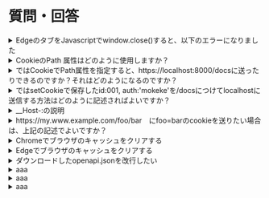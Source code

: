# 質問・回答

<details><summary>EdgeのタブをJavascriptでwindow.close()すると、以下のエラーになりました</summary>

#### Q.
- EdgeのタブをJavascriptでwindow.close()すると、以下のエラーになりました。どう対処すればよいですか？
> Exception in callback _ProactorBasePipeTransport._call_connection_lost(None) handle: <Handle _ProactorBasePipeTransport._call_connection_lost(None)> Traceback (most recent call last): File "C:\Users\tensy\AppData\Local\Programs\Python\Python312\Lib\asyncio\events.py", line 88, in _run self._context.run(self._callback, *self._args) File "C:\Users\tensy\AppData\Local\Programs\Python\Python312\Lib\asyncio\proactor_events.py", line 165, in _call_connection_lost self._sock.shutdown(socket.SHUT_RDWR) ConnectionResetError: [WinError 10054] 既存の接続はリモート ホストに強制的に切断されました。

#### A.
- このエラーは、JavaScriptの `window.close()` メソッドが正しく動作しない場合に発生することがあります。特に、ブラウザのセキュリティポリシーにより、JavaScriptで開かれたウィンドウやタブのみが `window.close()` で閉じられることができる場合があります。

以下の点を確認してみてください：

1. **ウィンドウの開閉**: `window.close()` を使用して閉じることができるのは、JavaScriptで開かれたウィンドウのみです。もしウィンドウがユーザーが手動で開いた場合、閉じることができない場合があります でタブが閉じない時の解決法 - Qiita](https://qiita.com/heppokofrontend/items/2aaf2c0ca1ce37aa4c45)。

2. **ブラウザのポリシー**: ブラウザのセキュリティポリシーにより、特定の条件下で `window.close()` が動作しないことがあります。特に、最近のブラウザでは、ユーザーが開いたウィンドウをJavaScriptで閉じることが難しくなっています。

3. **エラーメッセージの確認**: エラーメッセージに「Scripts may close only the windows that were opened by them でタブが閉じない時の解決法 - Qiita](https://qiita.com/heppokofrontend/items/2aaf2c0ca1ce37aa4c45)」という文が含まれている場合、そのウィンドウはJavaScriptで開かれたものではない可能性があります。

対処方法としては、以下のようにユーザーに閉じるよう促すメッセージを表示することが考えられます：

```html
<button onclick="closeTab()">このタブを閉じてください</button>
<script>
function closeTab() {
    if (window.top === window) {
        window.close();
    } else {
        alert("このタブはJavaScriptで開かれたものではないため、閉じることができません。手動で閉じてください。");
    }
}
</script>
```

このコードでは、ウィンドウがJavaScriptで開かれたものかどうかを確認し、それが正しくない場合はユーザーに手動で閉じるよう促します。

試してみて、うまくいくか確認してください。他に質問があれば、どうぞお知らせくださいね！


</details>

<details><summary>CookieのPath 属性はどのように使用しますか？</summary>

#### Q.
- CookieのPath 属性はどのように使用しますか？

#### A.
- Cookieの`Path`属性は、そのCookieが送信されるリクエストのパスを指定するものです。この属性を設定することで、特定のパスにだけCookieを送信するように制限することができます。以下は、具体的な使用方法と効果です。

### `Path` 属性の設定例
```bash
Set-Cookie: name=value; Path=/docs
```

この場合、`Path=/docs`と設定されているため、このCookieは`/docs`およびそのサブパス（例えば`/docs/subpage`）へのリクエストにのみ送信されます。それ以外のパス（例：`/about`や`/home`）へのリクエストにはこのCookieは送信されません。

### 効果的な利用方法
1. **セキュリティ**:
   特定のパスにだけCookieを送信することで、不要なパスでCookieが送信されることを防ぎ、セキュリティを向上させることができます。

2. **効率**:
   アプリケーションの特定部分に対してのみCookieが必要な場合、その部分のパスを`Path`属性に設定することで、ネットワーク負荷を軽減し効率を上げることができます。

3. **特定ユーザーデータの管理**:
   ログイン情報やセッションデータなど、特定のページでのみ必要なデータを管理するのに役立ちます。

こんな感じで、Cookieの`Path`属性はWebアプリケーションのセキュリティと効率性を高めるために活用できます。他に気になることがあれば、どうぞお知らせください！😊

</details>

<details><summary>ではCookieでPath属性を指定すると、https://localhost:8000/docsに送ったりできるのですか？それはどのようになるのですか？</summary>

#### Q.
- ではCookieでPath属性を指定すると、https://localhost:8000/docsに送ったりできるのですか？それはどのようになるのですか？

#### A.
- はい、CookieのPath属性を使用して特定のパスにCookieを送信することができます。例えば、あなたが指定した`https://localhost:8000/docs`のようなURLに送ることも可能です。

具体的には、次のようなHTTPヘッダーを使って、Cookieを設定します：

```http
Set-Cookie: name=value; Path=/docs
```

この場合、以下のことが起こります：

1. **Cookieの送信**:
   クライアント（通常はブラウザ）がサーバーから`Set-Cookie`ヘッダーを受け取ります。

2. **Cookieの保存**:
   ブラウザはこのCookieを保存し、`Path`属性で指定されたパス(`/docs`)に一致するリクエストを行う際にCookieを含めます。

3. **Cookieの適用**:
   例えば、ユーザーが`https://localhost:8000/docs`や`https://localhost:8000/docs/subpage`にアクセスした場合、そのリクエストには設定されたCookieが自動的に含まれます。

逆に、`https://localhost:8000/`や`https://localhost:8000/about`など、`/docs`パスに一致しないURLにアクセスする場合は、Cookieは送信されません。

このようにして、特定のパスにのみCookieを適用することで、Webアプリケーションのセキュリティと効率を向上させることができます。もし他に具体的な質問やもっと深堀りしたい部分があれば、どうぞ教えてください！😊

</details>

<details><summary>ではsetCookieで保存したid:001, auth:'mokeke'を/docsにつけてlocalhostに送信する方法はどのように記述さればよいですか？</summary>

#### Q.
- ではsetCookieで保存したid:001, auth:'mokeke'を/docsにつけてlocalhostに送信する方法はどのように記述さればよいですか？

#### A.
- 次のように`Set-Cookie`ヘッダーを使用して、`id=001`と`auth='mokeke'`を`/docs`パスに設定し、`localhost`に送信することができます。

```http
Set-Cookie: id=001; Path=/docs
Set-Cookie: auth=mokeke; Path=/docs
```

これをHTTPレスポンスヘッダーに含めます。例えば、以下のようなレスポンスをサーバーから送信します：

```http
HTTP/1.1 200 OK
Content-Type: text/html

Set-Cookie: id=001; Path=/docs
Set-Cookie: auth=mokeke; Path=/docs

<html>
<body>
  <!-- Your HTML content here -->
</body>
</html>
```

これにより、クライアント（通常はブラウザ）は、`/docs`パス以下のリクエストに対してこれらのCookieを送信します。

### クライアントからのリクエスト

その後、ユーザーが`https://localhost:8000/docs`にアクセスすると、以下のようにCookieがリクエストヘッダーに含まれます：

```http
GET /docs HTTP/1.1
Host: localhost:8000
Cookie: id=001; auth=mokeke
```

このようにして、`Set-Cookie`ヘッダーを使用して特定のパスにCookieを設定し、特定のリクエストに対してそれらを送信することができます。

他にもご質問があれば、お知らせください！😊

</details>

<details><summary>__Host-:の説明</summary>

#### Q.
- mozilla.orgのCookieの接頭辞の解説で以下の文がありました。どういう意味でしょうか？
> __Host-: Cookie 名にこの接頭辞がついている場合、 Set-Cookie ヘッダーが受け入れられるのは Secure 属性で指定されており、安全なオリジンから送信されており、 Domain 属性を含んでおらず、 Path 属性が / に設定されている場合のみです。この場合、これらの Cookie は「ドメインにロックされている」と見なすことができます。

#### A.
- この説明は、`__Host-`接頭辞を持つCookieのセキュリティ要件を示しています。具体的には、この接頭辞がついたCookieは以下の条件を満たす必要があります：

1. **Secure 属性で指定されていること**:
   Cookieは`Secure`属性を持っている必要があります。つまり、HTTPS経由でのみ送信されます。

2. **安全なオリジンから送信されていること**:
   Cookieは、HTTPSプロトコルを使用する安全なオリジン（例えば、`https://`で始まるURL）から送信される必要があります。

3. **Domain 属性を含んでいないこと**:
   `Domain`属性を指定しないことで、そのCookieはサブドメインを含む現在のドメイン全体で有効となりますが、他のドメインには送信されません。

4. **Path 属性が / に設定されていること**:
   Cookieの`Path`属性が`/`に設定されている必要があります。これは、ドメイン全体でCookieが有効であることを意味します。

これらの条件を満たすことで、そのCookieは「ドメインにロックされている」と見なされます。つまり、Cookieはその特定のドメインとパスに強く結びつけられ、セキュリティが高まります。

例えば、以下のようにCookieを設定すると、`__Host-`接頭辞を使ったCookieが作成されます：
```http
Set-Cookie: __Host-id=12345; Secure; Path=/;
```

このCookieは、HTTPSプロトコルを使用し、現在のドメインのルートパス（`/`）でのみ有効です。他のドメインやサブパスでは有効ではありません。

この説明が役に立つと幸いです。他にも質問があれば、どうぞお知らせください！😊

</details>

<details><summary>https://my.www.example.com/foo/bar　にfoo=barのcookieを送りたい場合は、上記の記述でよいですか？</summary>

#### Q.
- https://my.www.example.com/foo/bar　にfoo=barのcookieを送りたい場合は、上記の記述でよいですか？

#### A.
- おっしゃる通りです。この場合、以下のように`Set-Cookie`ヘッダーを設定すれば、`https://my.www.example.com/foo/bar`に対して`foo=bar`のCookieが送信されます。

```http
Set-Cookie: foo=bar; Path=/foo/bar/; Domain=my.www.example.com; Secure
```

以下の条件を満たしています：
- **Path属性**: `/foo/bar/`パスに限定されているため、`/foo/bar`およびそのサブパスに対してCookieが有効です。
- **Domain属性**: `my.www.example.com`ドメインに対してCookieが有効です。
- **Secure属性**: CookieはHTTPS経由でのみ送信されるため、セキュリティが向上します。

これにより、`https://my.www.example.com/foo/bar`にアクセスする際に`foo=bar`のCookieが送信されます。

他にも質問があれば、どうぞお知らせください！😊

</details>

<details><summary>Chromeでブラウザのキャッシュをクリアする</summary>

#### Q.
- Chromeでブラウザのキャッシュをクリアする

#### A.
- Chrome を開きます。 画面右上の[…]をクリックし [設定] をタップします。 [基本設定] で、[プライバシーとセキュリティ] 次に [閲覧履歴データの削除] をタップします。 「期間」で削除期間を選択し、[キャッシュされた画像とファイル]の項目をチェックし[データを削除]をクリックします。

</details>

<details><summary>Edgeでブラウザのキャッシュをクリアする</summary>

#### Q.
- Edgeでブラウザのキャッシュをクリアする

#### A.
- 設定＞プライバシー・検索・サービス＞閲覧データを削除する＞全期間

</details>

<details><summary>ダウンロードしたopenapi.jsonを改行したい</summary>

#### Q.
- FastAPIでhttp://127.0.0.1:8000/redoc で表示後、Download OpenAPI specification:Download　でopenapi.jsonをダウンロードしました。VSCodeで開くとJSONが１行に全部書かれていて改行がなかった。どうすれば、改行された人間に読みやすいJSONを得れますか？

#### A.
- JSONを読みやすい形式に整形する方法はいくつかありますが、VSCodeで手軽に行うための方法を紹介します。

1. **VSCodeのフォーマッタを使う方法**:
   - ダウンロードした `openapi.json` ファイルをVSCodeで開きます。
   - ファイルを開いた状態で、`Shift + Alt + F`（Windowsの場合）または`Shift + Option + F`（Macの場合）を押すと、自動的に整形されます。

2. **VSCodeの拡張機能を使う方法**:
   - 「Prettier - Code formatter」という拡張機能をインストールします。これはコードのフォーマットを自動で整えるための便利なツールです。
   - 拡張機能をインストールした後、JSONファイルを開き、右クリックして「フォーマット」を選択します。

以下のように手動で整形することもできますが、上記の方法を使うのが便利です：

```json
{
  "info": {
    "title": "Sample API",
    "description": "API description in Markdown.",
    "version": "1.0.0"
  },
  "paths": {
    "/users": {
      "get": {
        "summary": "Returns a list of users.",
        "responses": {
          "200": {
            "description": "A JSON array of user names",
            "content": {
              "application/json": {
                "schema": {
                  "type": "array",
                  "items": {
                    "type": "string"
                  }
                }
              }
            }
          }
        }
      }
    }
  }
}
```

こうして整形されたJSONは、より読みやすくなります。😊

他にもお手伝いできることがあれば、どうぞ教えてくださいね。

</details>

<details><summary>aaa</summary>

#### Q.
- 

#### A.
- 

</details>

<details><summary>aaa</summary>

#### Q.
- 

#### A.
- 

</details>

<details><summary>aaa</summary>

#### Q.
- 

#### A.
- 

</details>